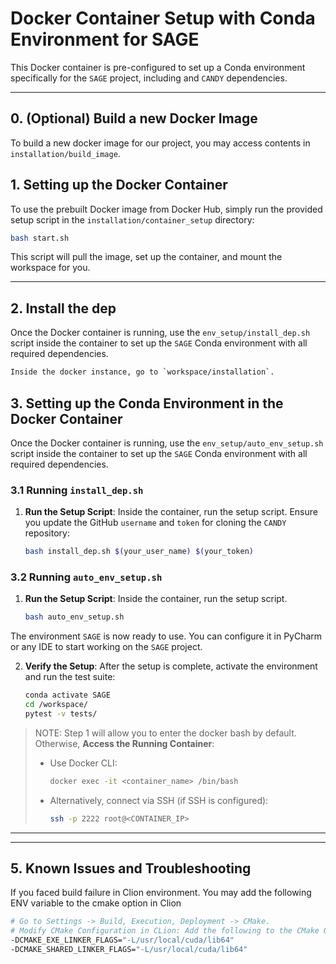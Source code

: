 # Docker Container Setup with Conda Environment for SAGE

This Docker container is pre-configured to set up a Conda environment specifically for the `SAGE` project, including  and `CANDY` dependencies.

---


## 0. (Optional) Build a new Docker Image

To build a new docker image for our project, you may access contents in `installation/build_image`.

## 1. Setting up the Docker Container

To use the prebuilt Docker image from Docker Hub, simply run the provided setup script in the `installation/container_setup` directory:

```bash
bash start.sh
```
This script will pull the image, set up the container, and mount the workspace for you.

---

## 2. Install the dep

Once the Docker container is running, use the `env_setup/install_dep.sh` script inside the container to set up the `SAGE` Conda environment with all required dependencies.

```bash
Inside the docker instance, go to `workspace/installation`.

```

## 3. Setting up the Conda Environment in the Docker Container

Once the Docker container is running, use the `env_setup/auto_env_setup.sh` script inside the container to set up the `SAGE` Conda environment with all required dependencies.

### 3.1 Running `install_dep.sh`

1. **Run the Setup Script**:
   Inside the container, run the setup script. Ensure you update the GitHub `username` and `token` for cloning the `CANDY` repository:
   ```bash
   bash install_dep.sh $(your_user_name) $(your_token)
   ```
   
### 3.2 Running `auto_env_setup.sh`

1. **Run the Setup Script**:
   Inside the container, run the setup script. 
   ```bash
   bash auto_env_setup.sh
   ```

The environment `SAGE` is now ready to use. You can configure it in PyCharm or any IDE to start working on the `SAGE` project.

2. **Verify the Setup**:
   After the setup is complete, activate the environment and run the test suite:
   ```bash
   conda activate SAGE
   cd /workspace/
   pytest -v tests/
   ```

> NOTE: Step 1 will allow you to enter the docker bash by default. Otherwise, **Access the Running Container**:
>   - Use Docker CLI:
>     ```bash
>     docker exec -it <container_name> /bin/bash
>     ```
>   - Alternatively, connect via SSH (if SSH is configured):
>     ```bash
>     ssh -p 2222 root@<CONTAINER_IP>
>     ```
---

---

## 5. Known Issues and Troubleshooting

If you faced build failure in Clion environment. You may add the following ENV variable to the cmake option in Clion

```bash
# Go to Settings -> Build, Execution, Deployment -> CMake.
# Modify CMake Configuration in CLion: Add the following to the CMake Options:
-DCMAKE_EXE_LINKER_FLAGS="-L/usr/local/cuda/lib64"
-DCMAKE_SHARED_LINKER_FLAGS="-L/usr/local/cuda/lib64"
```
